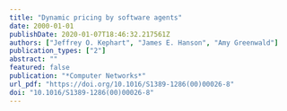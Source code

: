 ```yaml
---
title: "Dynamic pricing by software agents"
date: 2000-01-01
publishDate: 2020-01-07T18:46:32.217561Z
authors: ["Jeffrey O. Kephart", "James E. Hanson", "Amy Greenwald"]
publication_types: ["2"]
abstract: ""
featured: false
publication: "*Computer Networks*"
url_pdf: "https://doi.org/10.1016/S1389-1286(00)00026-8"
doi: "10.1016/S1389-1286(00)00026-8"
---
```


